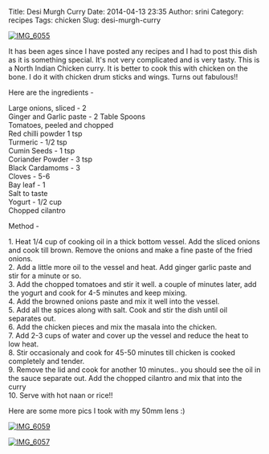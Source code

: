 Title: Desi Murgh Curry
Date: 2014-04-13 23:35
Author: srini
Category: recipes
Tags: chicken
Slug: desi-murgh-curry

[![IMG_6055]({filename}/wp-content/uploads/2014/04/IMG_6055.jpg)]({filename}/wp-content/uploads/2014/04/IMG_6055.jpg)

It has been ages since I have posted any recipes and I had to post this
dish as it is something special. It's not very complicated and is very
tasty. This is a North Indian Chicken curry. It is better to cook this
with chicken on the bone. I do it with chicken drum sticks and wings.
Turns out fabulous!!

Here are the ingredients -

Large onions, sliced - 2  
Ginger and Garlic paste - 2 Table Spoons  
Tomatoes, peeled and chopped  
Red chilli powder 1 tsp  
Turmeric - 1/2 tsp  
Cumin Seeds - 1 tsp  
Coriander Powder - 3 tsp  
Black Cardamoms - 3  
Cloves - 5-6  
Bay leaf - 1  
Salt to taste  
Yogurt - 1/2 cup  
Chopped cilantro

Method -

1\. Heat 1/4 cup of cooking oil in a thick bottom vessel. Add the sliced
onions and cook till brown. Remove the onions and make a fine paste of
the fried onions.  
2. Add a little more oil to the vessel and heat. Add ginger garlic
paste and stir for a minute or so.  
3. Add the chopped tomatoes and stir it well. a couple of minutes
later, add the yogurt and cook for 4-5 minutes and keep mixing.  
4. Add the browned onions paste and mix it well into the vessel.  
5. Add all the spices along with salt. Cook and stir the dish until oil
separates out.  
6. Add the chicken pieces and mix the masala into the chicken.  
7. Add 2-3 cups of water and cover up the vessel and reduce the heat to
low heat.  
8. Stir occasionaly and cook for 45-50 minutes till chicken is cooked
completely and tender.  
9. Remove the lid and cook for another 10 minutes.. you should see the
oil in the sauce separate out. Add the chopped cilantro and mix that
into the curry  
10. Serve with hot naan or rice!!

Here are some more pics I took with my 50mm lens :)

[![IMG_6059]({filename}/wp-content/uploads/2014/04/IMG_6059.jpg)]({filename}/wp-content/uploads/2014/04/IMG_6059.jpg)

[![IMG_6057]({filename}/wp-content/uploads/2014/04/IMG_6057.jpg)]({filename}/wp-content/uploads/2014/04/IMG_6057.jpg)
